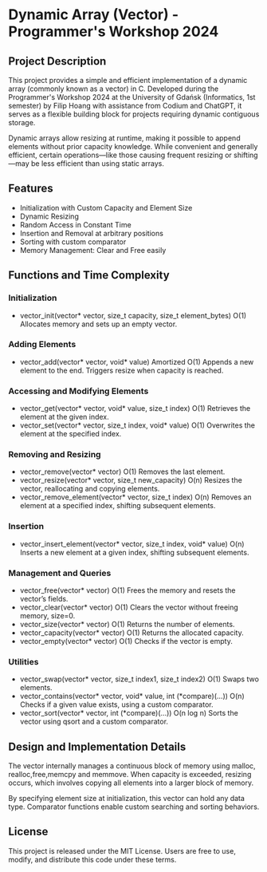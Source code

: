 
# Dynamic Array (Vector) - Programmer's Workshop 2024

## Project Description
   This project provides a simple and efficient implementation of 
   a dynamic array (commonly known as a vector) in C. Developed 
   during the Programmer's Workshop 2024 at the University of 
   Gdańsk (Informatics, 1st semester) by Filip Hoang with 
   assistance from Codium and ChatGPT, it serves as a flexible 
   building block for projects requiring dynamic contiguous 
   storage.

   Dynamic arrays allow resizing at runtime, making it possible 
   to append elements without prior capacity knowledge. While 
   convenient and generally efficient, certain operations—like 
   those causing frequent resizing or shifting—may be less 
   efficient than using static arrays.

## Features
 - Initialization with Custom Capacity and Element Size
 - Dynamic Resizing
 - Random Access in Constant Time
 - Insertion and Removal at arbitrary positions
 - Sorting with custom comparator
 - Memory Management: Clear and Free easily

## Functions and Time Complexity

### Initialization
 - vector_init(vector* vector, size_t capacity, size_t element_bytes)   O(1)
   Allocates memory and sets up an empty vector.

### Adding Elements
 - vector_add(vector* vector, void* value)                            Amortized O(1)
   Appends a new element to the end. Triggers resize when capacity is reached.

### Accessing and Modifying Elements
 - vector_get(vector* vector, void* value, size_t index)              O(1)
   Retrieves the element at the given index.
 - vector_set(vector* vector, size_t index, void* value)              O(1)
   Overwrites the element at the specified index.

### Removing and Resizing
 - vector_remove(vector* vector)                                       O(1)
   Removes the last element.
 - vector_resize(vector* vector, size_t new_capacity)                  O(n)
   Resizes the vector, reallocating and copying elements.
 - vector_remove_element(vector* vector, size_t index)                 O(n)
   Removes an element at a specified index, shifting subsequent elements.

### Insertion
 - vector_insert_element(vector* vector, size_t index, void* value)    O(n)
   Inserts a new element at a given index, shifting subsequent elements.

### Management and Queries
 - vector_free(vector* vector)                                         O(1)
   Frees the memory and resets the vector’s fields.
 - vector_clear(vector* vector)                                        O(1)
   Clears the vector without freeing memory, size=0.
 - vector_size(vector* vector)                                         O(1)
   Returns the number of elements.
 - vector_capacity(vector* vector)                                     O(1)
   Returns the allocated capacity.
 - vector_empty(vector* vector)                                        O(1)
   Checks if the vector is empty.

### Utilities
 - vector_swap(vector* vector, size_t index1, size_t index2)           O(1)
   Swaps two elements.
 - vector_contains(vector* vector, void* value, int (*compare)(...))   O(n)
   Checks if a given value exists, using a custom comparator.
 - vector_sort(vector* vector, int (*compare)(...))                    O(n log n)
   Sorts the vector using qsort and a custom comparator.

## Design and Implementation Details
   The vector internally manages a continuous block of memory 
   using malloc, realloc,free,memcpy and memmove. When capacity is exceeded, 
   resizing occurs, which involves copying all elements into 
   a larger block of memory.

   By specifying element size at initialization, this vector 
   can hold any data type. Comparator functions enable custom 
   searching and sorting behaviors.

## License
   This project is released under the MIT License. Users are free 
   to use, modify, and distribute this code under these terms.

